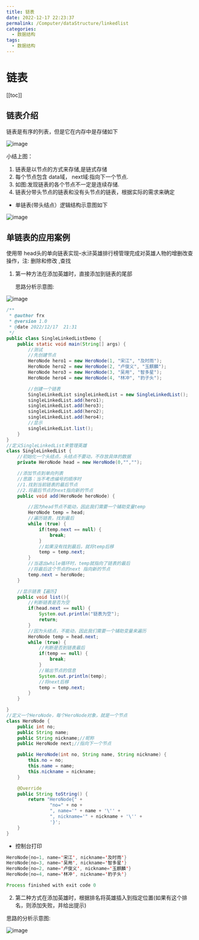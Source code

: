 ```yaml
---
title: 链表
date: 2022-12-17 22:23:37
permalink: /Computer/dataStructure/linkedlist
categories:
  - 数据结构
tags:
  - 数据结构
---
```

# 链表

[[toc]]

## 链表介绍

链表是有序的列表，但是它在内存中是存储如下

![image](https://cdn.staticaly.com/gh/xustudyxu/image-hosting1@master/20221217/image.5365fgj0d9o0.webp)

小结上图：

1.  链表是以节点的方式来存储,是链式存储
2. 每个节点包含 data域， next域:指向下一个节点.
3. 如图:发现链表的各个节点不一定是连续存储.
4. 链表分带头节点的链表和没有头节点的链表，根据实际的需求来确定

+ 单链表(带头结点）逻辑结构示意图如下

![image](https://cdn.staticaly.com/gh/xustudyxu/image-hosting1@master/20221217/image.4ouowij5k4o0.webp)

## 单链表的应用案例

使用带 head头的单向链表实现–水浒英雄排行榜管理完成对英雄人物的增删改查操作，注: 删除和修改
,查找

1. 第一种方法在添加英雄时，直接添加到链表的尾部

   思路分析示意图:

![image](https://cdn.staticaly.com/gh/xustudyxu/image-hosting1@master/20221217/image.7dp3scyrjcg0.webp)

```java
/**
 * @author frx
 * @version 1.0
 * @date 2022/12/17  21:31
 */
public class SingleLinkedListDemo {
    public static void main(String[] args) {
        //测试
        //先创建节点
        HeroNode hero1 = new HeroNode(1, "宋江", "及时雨");
        HeroNode hero2 = new HeroNode(2, "卢俊义", "玉麒麟");
        HeroNode hero3 = new HeroNode(3, "吴用", "智多星");
        HeroNode hero4 = new HeroNode(4, "林冲", "豹子头");

        //创建一个链表
        SingleLinkedList singleLinkedList = new SingleLinkedList();
        singleLinkedList.add(hero1);
        singleLinkedList.add(hero3);
        singleLinkedList.add(hero2);
        singleLinkedList.add(hero4);
        //显示
        singleLinkedList.list();
    }
}
//定义SingleLinkedList来管理英雄
class SingleLinkedList {
    //初始化一个头结点，头结点不要动，不存放具体的数据
    private HeroNode head = new HeroNode(0,"","");

    //添加节点到单向列表
    //思路：当不考虑编号的顺序时
    //1.找到当前链表的最后节点
    //2.将最后节点的next指向新的节点
    public void add(HeroNode heroNode) {

        //因为head节点不能动，因此我们需要一个辅助变量temp
        HeroNode temp = head;
        //遍历链表，找到最后
        while (true) {
            if(temp.next == null) {
                break;
            }
            //如果没有找到最后，就将temp后移
            temp = temp.next;
        }
        //当退出while循环时，temp就指向了链表的最后
        //将最后这个节点的next 指向新的节点
        temp.next = heroNode;
    }

    //显示链表【遍历】
    public void list(){
        //判断链表是否为空
        if(head.next == null) {
            System.out.println("链表为空");
            return;
        }
        //因为头结点，不能动，因此我们需要一个辅助变量来遍历
        HeroNode temp = head.next;
        while (true) {
            //判断是否到链表最后
            if(temp == null) {
                break;
            }
            //输出节点的信息
            System.out.println(temp);
            //将next后移
            temp = temp.next;
        }
    }

}
//定义一个HeroNode，每个HeroNode对象，就是一个节点
class HeroNode {
    public int no;
    public String name;
    public String nickname;//昵称
    public HeroNode next;//指向下一个节点

    public HeroNode(int no, String name, String nickname) {
        this.no = no;
        this.name = name;
        this.nickname = nickname;
    }

    @Override
    public String toString() {
        return "HeroNode{" +
                "no=" + no +
                ", name='" + name + '\'' +
                ", nickname='" + nickname + '\'' +
                '}';
    }
}
```

+ 控制台打印

```java
HeroNode{no=1, name='宋江', nickname='及时雨'}
HeroNode{no=3, name='吴用', nickname='智多星'}
HeroNode{no=2, name='卢俊义', nickname='玉麒麟'}
HeroNode{no=4, name='林冲', nickname='豹子头'}

Process finished with exit code 0
```

2. 第二种方式在添加英雄时，根据排名将英雄插入到指定位置(如果有这个排名，则添加失败，并给出提示)

思路的分析示意图:

![image](https://cdn.staticaly.com/gh/xustudyxu/image-hosting1@master/20221217/image.30g0kf8igty0.webp)